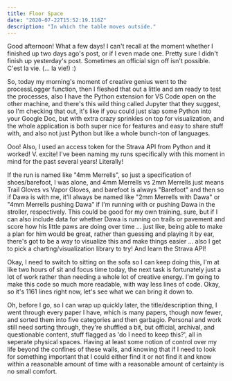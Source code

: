 ```yaml
---
title: Floor Space
date: "2020-07-22T15:52:19.116Z"
description: "In which the table moves outside."
---
```


Good afternoon! What a few days! I can't recall at the moment whether I finished up two days ago's post, or if I even made one. Pretty sure I didn't finish up yesterday's post. Sometimes an official sign off isn't possible. C'est la vie. (... la vie!) :)

So, today my morning's moment of creative genius went to the processLogger function, then I fleshed that out a little and am ready to test the processes, also I have the Python extension for VS Code open on the other machine, and there's this wild thing called Jupyter that they suggest, so I'm checking that out, it's like if you could just slap some Python into your Google Doc, but with extra crazy sprinkles on top for visualization, and the whole application is both super nice for features and easy to share stuff with, and also not just Python but like a whole bunch-ton of languages.

Ooo! Also, I used an access token for the Strava API from Python and it worked! V. excite! I've been naming my runs specifically with this moment in mind for the past several years! Literally!

If the run is named like "4mm Merrells", so just a specification of shoes/barefoot, I was alone, and 4mm Merrells vs 2mm Merrells just means Trail Gloves vs Vapor Gloves, and barefoot is always "Barefoot" and then so if Dawa is with me, it'll always be named like "2mm Merrells with Dawa" or "4mm Merrells pushing Dawa" if I'm running with or pushing Dawa in the stroller, respectively. This could be good for my own training, sure, but if I can also include data for whether Dawa is running on trails or pavement and score how his little paws are doing over time ... just like, being able to make a plan for him would be great, rather than guessing and playing it by ear, there's got to be a way to visualize this and make things easier ... also I get to pick a charting/visualization library to try! And learn the Strava API!

Okay, I need to switch to sitting on the sofa so I can keep doing this, I'm at like two hours of sit and focus time today, the next task is fortunately just a lot of work rather than needing a whole lot of creative energy. I'm going to make this code so much more readable, with way less lines of code. Okay, so it's 1161 lines right now, let's see what we can bring it down to.

Oh, before I go, so I can wrap up quickly later, the title/description thing, I went through every paper I have, which is many papers, though now fewer, and sorted them into five categories and then garbagio. Personal and work still need sorting through, they're shuffled a bit, but official, archival, and questionable content, stuff flagged as 'do I need to keep this?', all in seperate physical spaces. Having at least some notion of control over my life beyond the confines of these walls, and knowing that if I need to look for something important that I could either find it or not find it and know within a reasonable amount of time with a reasonable amount of certainty is no small comfort.

